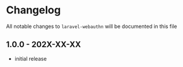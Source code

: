 # Changelog

All notable changes to `laravel-webauthn` will be documented in this file

## 1.0.0 - 202X-XX-XX

-   initial release
